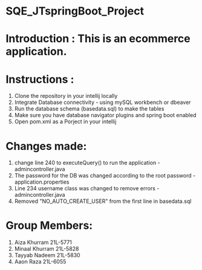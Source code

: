 # SQE_JTspringBoot_Project

# Introduction : This is an ecommerce application.

# Instructions :
1. Clone the repository in your intellij locally
2. Integrate Database connectivity - using mySQL workbench or dbeaver 
3. Run the database schema (basedata.sql) to make the tables
4. Make sure you have database navigator plugins and spring boot enabled
5. Open pom.xml as a Porject in your intellij

# Changes made:
1. change line 240 to executeQuery() to run the application - admincontroller.java
2. The password for the DB was changed according to the root password - application.properties
3. Line 234 username class was changed to remove errors -admincontroller.java
4. Removed "NO_AUTO_CREATE_USER" from the first line in basedata.sql

# Group Members:
1. Aiza Khurram  21L-5771
2. Minaal Khurram 21L-5828
3. Tayyab Nadeem  21L-5830
4. Aaon Raza  21L-6055
   
